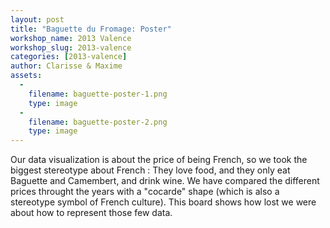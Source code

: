 ```yaml
---
layout: post
title: "Baguette du Fromage: Poster"
workshop_name: 2013 Valence
workshop_slug: 2013-valence
categories: [2013-valence]
author: Clarisse & Maxime 
assets:
  -
    filename: baguette-poster-1.png
    type: image
  -
    filename: baguette-poster-2.png
    type: image
---
```

Our data visualization is about the price of being French, so we took the biggest stereotype about French : They love food, and they only eat Baguette and Camembert, and drink wine. We have compared the different prices throught the years with a "cocarde" shape (which is also a stereotype symbol of French culture). This board shows how lost we were about how to represent those few data.

